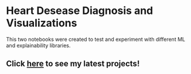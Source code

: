 # Heart Desease Diagnosis and Visualizations

This two notebooks were created to test and experiment with different ML and explainability libraries.

## Click <a href="https://nvios.github.io/luca_bontempi/"><strong>here</strong></a> to see my latest projects!
